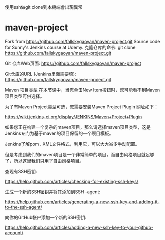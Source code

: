 使用ssh做git clone到本機端會出現異常
# maven-project
Fork from https://github.com/fallskygaoyan/maven-project.git
Source code for Sunny's Jenkins course at Udemy.
克隆仓库的命令:
git clone https://github.com/fallskygaoyan/maven-project.git 

Git 仓库Web页面:
https://github.com/fallskygaoyan/maven-project 

Git仓库的URL (Jenkins里面需要填):
https://github.com/fallskygaoyan/maven-project.git 

Maven 项目类型
在本节课中，当您单击New Item按钮时，您可能看不到Maven项目类型可供选择。

为了有Maven Project类型可选，您需要安装Maven Project Plugin 网址如下：

https://wiki.jenkins-ci.org/display/JENKINS/Maven+Project+Plugin

  

如果您正在构建一个复杂的maven项目，那么请选择maven项目类型，这是Jenkins专门为基于maven的项目保留的一个项目模板。

Jenkins了解pom . XML文件格式，利用它，可以大大减少手动配置。 

但是考虑到我们的maven项目是一个非常简单的项目，而自由风格项目就足够了，所以这里我们只用了自由风格项目。

查现有SSH密钥:

https://help.github.com/articles/checking-for-existing-ssh-keys/

生成一个新的SSH密钥并将其添加到SSH -agent:

https://help.github.com/articles/generating-a-new-ssh-key-and-adding-it-to-the-ssh-agent/

向你的GitHub帐户添加一个新的SSH密钥:

https://help.github.com/articles/adding-a-new-ssh-key-to-your-github-account/
 

